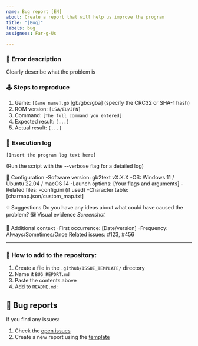 ```yaml
---
name: Bug report [EN]
about: Create a report that will help us improve the program
title: "[Bug]"
labels: bug
assignees: Far-g-Us

---
```


### 🐛 **Error description**
Clearly describe what the problem is

### 🕹️ **Steps to reproduce**
1. Game: `[Game name].gb` [gb/gbc/gba] (specify the CRC32 or SHA-1 hash)
2. ROM version: `[USA/EU/JPN]`
3. Command: `[The full command you entered]`
4. Expected result: `[...]`
5. Actual result: `[...]`

### 📄 **Execution log**
```plaintext
[Insert the program log text here]
```

(Run the script with the --verbose flag for a detailed log)

🧩 Configuration
-Software version: gb2text vX.X.X
-OS: Windows 11 / Ubuntu 22.04 / macOS 14
-Launch options: [Your flags and arguments]
-Related files:
-config.ini (if used)
-Character table: [charmap.json/custom_map.txt]

💡 Suggestions
Do you have any ideas about what could have caused the problem?
🖼️ Visual evidence
*Screenshot*

🚧 Additional context
-First occurrence: [Date/version]
-Frequency: Always/Sometimes/Once
Related issues: #123, #456


---

### 📂 How to add to the repository:
1. Create a file in the `.github/ISSUE_TEMPLATE/` directory
2. Name it `BUG_REPORT.md`
3. Paste the contents above
4. Add to `README.md`:

## 🐞 Bug reports

If you find any issues:
1. Check the [open issues](https://github.com/Far-g-Us/gb2text/issues)
2. Create a new report using the [template](https://github.com/Far-g-Us/gb2text/issues/new?template=BUG_REPORT.md)
